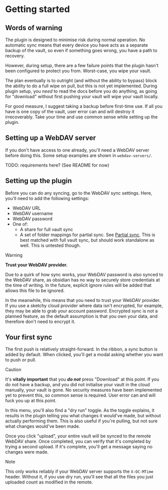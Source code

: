 # Getting started

## Words of warning

The plugin is designed to minimise risk during normal operation. No automatic sync means that every device you have acts as a separate backup of the vault, so even if something goes wrong, you have a path to recovery. 

However, during setup, there are a few failure points that the plugin hasn't been configured to protect you from. Worst-case, you wipe your vault.

The plan eventually is to outright (and without the ability to bypass) block the ability to do a full wipe on pull, but  this is not yet implemented. During plugin setup, you _need_ to read the docs before you do anything, as going for "download" without first pushing your vault will wipe your vault locally.

For good measure, I suggest taking a backup before first-time use. If all you have is one copy of the vault, user error can and will destroy it irrecoverably. Take your time and use common sense while setting up the plugin.

## Setting up a WebDAV server

If you don't have access to one already, you'll need a WebDAV server before doing this. Some setup examples are shown in `webdav-servers/`.

TODO: requirements here? (See README for now)

## Setting up the plugin

Before you can do any syncing, go to the WebDAV sync settings. Here, you'll need to add the following settings:

* WebDAV URL
* WebDAV username
* WebDAV password
* One of:
    * A share for full vault sync
    * A set of folder mappings for partial sync. See [Partial sync](https://github.com/LunarWatcher/obsidian-webdav-sync/blob/master/docs/Partial%20sync.md). This is best matched with full vault sync, but should work standalone as well. This is untested though.


> [!warning] 
>
> **Trust your WebDAV provider.**
> 
> Due to a quirk of how sync works, your WebDAV password is also synced to the WebDAV share, as obsidian has no way to securely store credentials at the time of writing. In the future, explicit ignore rules will be added that allows this file to be ignored. 
> 
> In the meanwhile, this means that you need to trust your WebDAV provider. If you use a sketchy cloud provider where data isn't encrypted, for example, they may be able to grab your account password. Encrypted sync is not a planned feature, as the default assumption is that you own your data, and therefore don't need to encrypt it.

## Your first sync

The first push is relatively straight-forward. In the ribbon, a sync button is added by default. When clicked, you'll get a modal asking whether you want to push or pull. 

> [!caution]
>
> It's **vitally important** that you ***do not*** press "Download" at this point. If you do not have a backup, and you did not initialise your vault in the cloud manually, your vault is gone. No security measures have been implemented yet to prevent this, so common sense is required. User error can and will fuck you up at this point.

In this menu, you'll also find a "dry run" toggle. As the toggle explains, it results in the plugin telling you what changes it would've made, but without actually performing them. This is also useful if you're pulling, but not sure what changes would've been made. 

Once you click "upload", your entire vault will be synced to the remote WebDAV share. Once completed, you can verify that it's completed by trying a second upload. If it's complete, you'll get a message saying no changes were made.

> [!note]
>
> This only works reliably if your WebDAV server supports the `X-OC-MTime` header. Without it, if you use dry run, you'll see that all the files you just uploaded count as modified in the remote.



